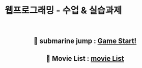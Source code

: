 # 웹프로그래밍 - 수업 & 실습과제

<br>
<h2 align=center> 🚢 submarine jump : <a href='https://hjk9810.github.io/PolytechWebPract/submarineGame/jumpGame.html'>Game Start!</a></h2>
<h2 align=center> 🎥 Movie List : <a href='https://hjk9810.github.io/PolytechWebPract/basic_ajax/movielist.html'>movie List</a></h2>
<!-- jquery용 script cdn -->
<!-- <script src="https://code.jquery.com/jquery-3.6.0.js"></script> -->
